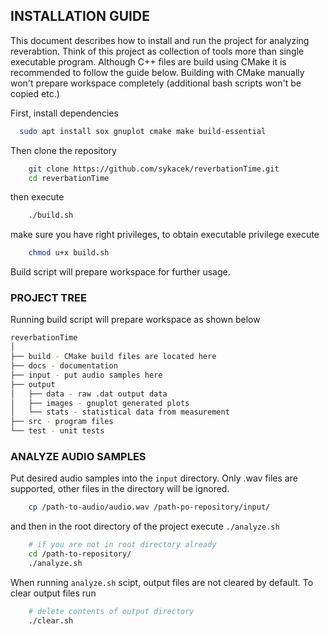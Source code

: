 ## INSTALLATION GUIDE 
This document describes how to install and run the project for analyzing reverabtion. 
Think of this project as collection of tools more than single executable program. Although C++ files are build using CMake it is recommended to follow the guide below. Building with CMake manually won't prepare workspace completely (additional bash scripts won't be copied etc.)

First, install dependencies
```sh
  sudo apt install sox gnuplot cmake make build-essential
```

Then clone the repository

```sh
    git clone https://github.com/sykacek/reverbationTime.git
    cd reverbationTime
```
then execute
```sh
    ./build.sh
```
make sure you have right privileges, to obtain executable privilege execute
```sh
    chmod u+x build.sh
```
Build script will prepare workspace for further usage.

### PROJECT TREE

Running build script will prepare workspace as shown below
``` sh
reverbationTime
│
├── build - CMake build files are located here
├── docs - documentation
├── input - put audio samples here
├── output
│   ├── data - raw .dat output data
│   ├── images - gnuplot generated plots 
│   └── stats - statistical data from measurement
├── src - program files
└── test - unit tests
```

### ANALYZE AUDIO SAMPLES
Put desired audio samples into the `input` directory. Only .wav files are supported, other files in the directory will be ignored.
```sh
    cp /path-to-audio/audio.wav /path-po-repository/input/
```

and then in the root directory of the project execute `./analyze.sh`
```sh
    # if you are not in root directory already
    cd /path-to-repository/
    ./analyze.sh
```

When running `analyze.sh` scipt, output files are not cleared by default. To clear output files run
```sh
    # delete contents of output directory
    ./clear.sh
```
